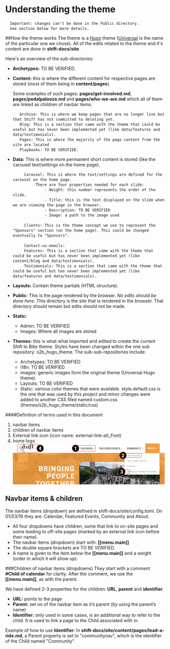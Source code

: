 # Understanding the theme

      Important: changes can't be done in the Public directory.
      See section below for more details. 

##How the theme works
The theme is a [Hugo](https://gohugo.io/) theme ([Universal](https://themes.gohugo.io/hugo-universal-theme/) is the name of the particular one we chose). All of the edits related to the theme and it's content are done in **shift-docs/site**.

Here's an overview of the sub-directories: 
- **Archetypes:** TO BE VERIFIED. 
- **Content:** this is where the different content for respective pages are stored (most of them being in **content/pages**). 

    Some examples of such pages: **pages/get-involved.md**, **pages/pedalpalooza.md** and **pages/who-we-are.md** which all of them are linked as children of navbar items. 
    
         Archive: This is where we keep pages that are no longer live but that Shift has not committed to deleting yet. 
         Blog: This is a section that came with the theme that could be useful but has never been implemented yet (like data/features and data/testimonials). 
         Pages: This is where the majority of the page content from the site are located
         Playbooks: TO BE VERIFIED. 
    
- **Data:** This is where more permanent short content is stored (like the carousel text/settings on the home page).
           
           Carousel: This is where the text/settings are defined for the carousel on the home page. 
                There are four properties needed for each slide: 
                    - Weight: this number represents the order of the slide. 
                    - Title: this is the text displayed on the slide when we are viewing the page in the browser. 
                    - Description: TO BE VERIFIED 
                    - Image: a path to the image used
                    
           Clients: This is the theme concept we use to represent the "Sponsors" section (on the home page). This could be changed eventually to "Sponsors". 
           
           Contact-us-emails: 
           Features: This is a section that came with the theme that could be useful but has never been implemented yet (like content/blog and data/testimonials). 
           Testimonials: This is a section that came with the theme that could be useful but has never been implemented yet (like data/features and data/testimonials). 
           
- **Layouts:** Contain theme partials (HTML structure). 
- **Public:** This is the page rendered by the browser. *No edits should be done here.* This directory is the site that is rendered in the browser. That directory should remain but edits should not be made. 
    
- **Static:** 
    - Admin: TO BE VERIFIED
    - Images: Where all images are stored
- **Themes:** this is what what imported and edited to create the current Shift to Bike theme. Styles have been changed within the one sub repository: s2b_hugo_theme. The sub-sub-repositories include: 
    - Archetypes: TO BE VERIFIED
    - i18n: TO BE VERIFIED
    - images: generic images form the original theme (Universal Hugo theme).
    - Layouts: TO BE VERIFIED
    - Static: various color themes that were available. style.default.css is the one that was used by this project and minor changes were added to another CSS filed named custom.css (themes/s2b_hugo_theme/static/css)


####Definition of terms used in this document
1. navbar items
2. children of navbar items
3. External link icon (icon name: external-link-alt_Font)
4. home logo
![](../site/static/images/THEME_editing_terms.png)

## Navbar items & children
The navbar items (dropdown) are defined in shift-docs/site/config.toml. On 01/03/19 they are: Calendar, Featured Events, Community and About.
- All four dropdowns have children, some that link to on-site pages and some leading to off-site pages (marked by an external link icon before their name).
- The navbar items (dropdown) start with: **[[menu.main]]**
- The double square brackets are TO BE VERIFIED. 
- A name is given to the item below the **[[menu.main]]** and a weight (order in which it will show up). 
	 
###Children of navbar items (dropdowns)
They start with a comment **#Child of calendar** for clarity. After the comment, we use the **[[menu.main]]**, as with the parent. 

We have defined 2-3 properties for the children: **URL**, **parent** and **identifier**. 
- **URL:** points to the page
- **Parent:** set on of the navbar item as it’s parent (by using the parent’s name)
- **Identifier:** only used in some cases, is an additional way to refer to the child. It is used to link a page to the Child associated with in. 

Example of how to use **Identifier**: In **shift-docs/site/content/pages/lead-a-ride.md**, a Parent property is set to "communitynav", which is the identifier of the Child named "Community". 
